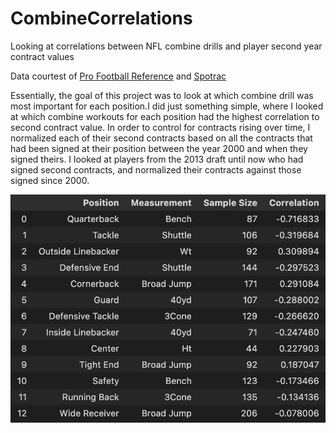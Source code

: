 # CombineCorrelations
Looking at correlations between NFL combine drills and player second year contract values

Data courtest of [Pro Football Reference](https://www.pro-football-reference.com/) and [Spotrac](https://www.spotrac.com/)

Essentially, the goal of this project was to look at which combine drill was most important for each position.I did just something simple, where I looked at which combine workouts for each position had the highest correlation to second contract value. In order to control for contracts rising over time, I normalized each of their second contracts based on all the contracts that had been signed at their position between the year 2000 and when they signed theirs. I looked at players from the 2013 draft until now who had signed second contracts, and normalized their contracts against those signed since 2000.

![Position Correlations](./CombinePositionResults.png "Correlations")